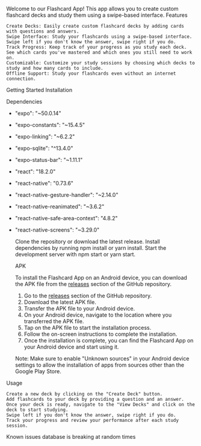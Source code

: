 Welcome to our Flashcard App! This app allows you to create custom flashcard decks and study them using a swipe-based interface.
Features

    Create Decks: Easily create custom flashcard decks by adding cards with questions and answers.
    Swipe Interface: Study your flashcards using a swipe-based interface. Swipe left if you don't know the answer, swipe right if you do.
    Track Progress: Keep track of your progress as you study each deck. See which cards you've mastered and which ones you still need to work on.
    Customizable: Customize your study sessions by choosing which decks to study and how many cards to include.
    Offline Support: Study your flashcards even without an internet connection.

Getting Started
Installation

Dependencies 

- "expo": "~50.0.14"
- "expo-constants": "~15.4.5"
- "expo-linking": "~6.2.2"
- "expo-sqlite": "^13.4.0"
- "expo-status-bar": "~1.11.1"
- "react": "18.2.0"
- "react-native": "0.73.6"
- "react-native-gesture-handler": "~2.14.0"
- "react-native-reanimated": "~3.6.2"
- "react-native-safe-area-context": "4.8.2"
- "react-native-screens": "~3.29.0"

    Clone the repository or download the latest release.
    Install dependencies by running npm install or yarn install.
    Start the development server with npm start or yarn start.


    APK

    To install the Flashcard App on an Android device, you can download the APK file from the [releases](https://github.com/Willem-T/FlashCards/releases) section of the GitHub repository.

    1. Go to the [releases](https://github.com/Willem-T/FlashCards/releases) section of the GitHub repository.
    2. Download the latest APK file.
    3. Transfer the APK file to your Android device.
    4. On your Android device, navigate to the location where you transferred the APK file.
    5. Tap on the APK file to start the installation process.
    6. Follow the on-screen instructions to complete the installation.
    7. Once the installation is complete, you can find the Flashcard App on your Android device and start using it.

    Note: Make sure to enable "Unknown sources" in your Android device settings to allow the installation of apps from sources other than the Google Play Store.

Usage

    Create a new deck by clicking on the "Create Deck" button.
    Add flashcards to your deck by providing a question and an answer.
    Once your deck is ready, navigate to the "View Decks" and click on the deck to start studying.
    Swipe left if you don't know the answer, swipe right if you do.
    Track your progress and review your performance after each study session.

Known issues
  database is breaking at random times